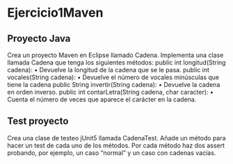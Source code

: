 # Ejercicio1Maven
## Proyecto Java
Crea un proyecto Maven en Eclipse llamado Cadena. Implementa una clase llamada
Cadena que tenga los siguientes métodos:
public int longitud(String cadena):
• Devuelve la longitud de la cadena que se le pasa.
public int vocales(String cadena):
• Devuelve el número de vocales minúsculas que tiene la cadena
public String invertir(String cadena):
• Devuelve la cadena en orden inverso.
public int contarLetra(String cadena, char caracter):
• Cuenta el número de veces que aparece el carácter en la cadena.
## Test proyecto
Crea una clase de testeo jUnit5 llamada CadenaTest.
Añade un método para hacer un test de cada uno de los métodos. Por cada método
haz dos assert probando, por ejemplo, un caso “normal” y un caso con cadenas vacías.

